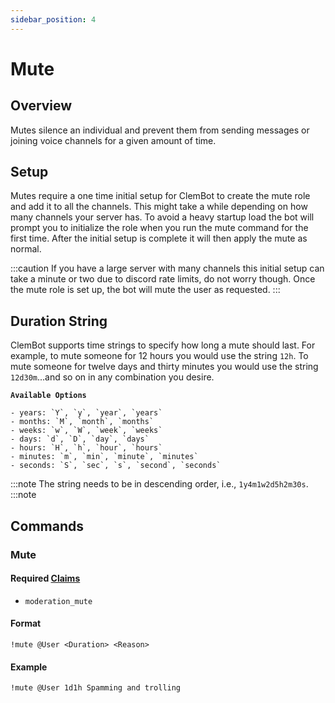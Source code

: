 ```yaml
---
sidebar_position: 4
---
```

# Mute

## Overview
Mutes silence an individual and prevent them from sending messages or joining voice channels for a given amount of time.

## Setup
Mutes require a one time initial setup for ClemBot to create the mute role and add it to all the channels. 
This might take a while depending on how many channels your server has. 
To avoid a heavy startup load the bot will prompt you to initialize the role when you run the mute command for the first time. 
After the initial setup is complete it will then apply the mute as normal.

:::caution
If you have a large server with many channels this initial setup can take a minute or two due to discord rate limits, do not worry though. 
Once the mute role is set up, the bot will mute the user as requested.
:::

## Duration String
ClemBot supports time strings to specify how long a mute should last. 
For example, to mute someone for 12 hours you would use the string `12h`. 
To mute someone for twelve days and thirty minutes you would use the string `12d30m`...and so on in any combination you desire.

**`Available Options`**
```
- years: `Y`, `y`, `year`, `years`
- months: `M`, `month`, `months`
- weeks: `w`, `W`, `week`, `weeks`
- days: `d`, `D`, `day`, `days`
- hours: `H`, `h`, `hour`, `hours`
- minutes: `m`, `min`, `minute`, `minutes`
- seconds: `S`, `sec`, `s`, `second`, `seconds`
```

:::note
The string needs to be in descending order, i.e., `1y4m1w2d5h2m30s`.
:::note

## Commands

### Mute

#### Required [Claims](./Claims.md)
* `moderation_mute`

#### Format
```
!mute @User <Duration> <Reason>
```

#### Example
```
!mute @User 1d1h Spamming and trolling
```
